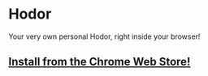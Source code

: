 # Hodor
Your very own personal Hodor, right inside your browser!

## [Install from the Chrome Web Store!](https://chrome.google.com/webstore/detail/hodor/hhcjdgbccnhafophjjiiolcgaihnhfai?hl=en-GB)
